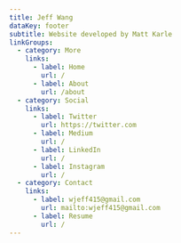 ```yaml
---
title: Jeff Wang
dataKey: footer
subtitle: Website developed by Matt Karle
linkGroups:
  - category: More
    links:
      - label: Home
        url: /
      - label: About
        url: /about
  - category: Social
    links:
      - label: Twitter
        url: https://twitter.com
      - label: Medium
        url: /
      - label: LinkedIn
        url: /
      - label: Instagram
        url: /
  - category: Contact
    links:
      - label: wjeff415@gmail.com
        url: mailto:wjeff415@gmail.com
      - label: Resume
        url: /
---
```

